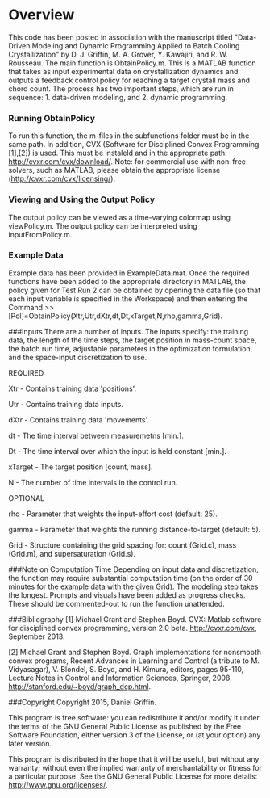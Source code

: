 # Overview
This code has been posted in association with the manuscript titled "Data-Driven Modeling and Dynamic Programming Applied to Batch Cooling Crystallization" by D. J. Griffin, M. A. Grover, Y. Kawajiri, and R. W. Rousseau. The main function is  ObtainPolicy.m. This is a MATLAB function that takes as input experimental data on crystallization dynamics and outputs a feedback control policy for reaching a target crystall mass and chord count. The process has two important steps, which are run in sequence: 1. data-driven modeling, and 2. dynamic programming. 

### Running ObtainPolicy
To run this function, the m-files in the subfunctions folder must be in the same path. In addition, CVX (Software for Disciplined Convex Programming [1],[2]) is used. This must be instaleld and in the appropriate path: http://cvxr.com/cvx/download/.  Note: for commercial use with non-free solvers, such as MATLAB, please obtain the appropriate license (http://cvxr.com/cvx/licensing/).

### Viewing and Using the Output Policy
The output policy can be viewed as a time-varying colormap using viewPolicy.m. The output policy can be interpreted using inputFromPolicy.m. 

### Example Data
Example data has been provided in ExampleData.mat. Once the required functions have been added to the appropriate directory in MATLAB, the policy given for Test Run 2 can be obtained by opening the data file (so that each input variable is specified in the Workspace) and then entering the Command >> [Pol]=ObtainPolicy(Xtr,Utr,dXtr,dt,Dt,xTarget,N,rho,gamma,Grid).

###Inputs
There are a number of inputs. The inputs specify: the training data, the length of the time steps, the target position in mass-count space, the batch run time, adjustable parameters in the optimization formulation, and the space-input discretization to use.
   
REQUIRED

  Xtr     - Contains training data 'positions'.
  
  Utr     - Contains training data inputs.
  
  dXtr    - Contains training data 'movements'. 
  
  dt      - The time interval between measuremetns [min.].
  
  Dt      - The time interval over which the input is held constant [min.].
  
  xTarget - The target position [count, mass].
  
  N       - The number of time intervals in the control run.

OPTIONAL

  rho     - Parameter that weights the input-effort cost (default: 25).
  
  gamma 	- Parameter that weights the running distance-to-target (default: 5).
  
  Grid    - Structure containing the grid spacing for: count (Grid.c), mass (Grid.m), and supersaturation (Grid.s).
 
###Note on Computation Time
Depending on input data and discretization, the function may require substantial computation time (on the order of 30 minutes for the example data with the given Grid). The modeling step takes the longest. Prompts and visuals have been added as progress checks. These should be commented-out to run the function unattended.

###Bibliography
[1] Michael Grant and Stephen Boyd. CVX: Matlab software for disciplined convex programming, version 2.0 beta. http://cvxr.com/cvx, September 2013.

[2] Michael Grant and Stephen Boyd. Graph implementations for nonsmooth convex programs, Recent Advances in Learning and Control (a tribute to M. Vidyasagar), V. Blondel, S. Boyd, and H. Kimura, editors, pages 95-110, Lecture Notes in Control and Information Sciences, Springer, 2008. http://stanford.edu/~boyd/graph_dcp.html.

###Copyright
Copyright 2015, Daniel Griffin.

This program is free software: you can redistribute it and/or modify it under the terms of the GNU General Public License as published by the Free Software Foundation, either version 3 of the License, or (at your option) any later version.

This program is distributed in the hope that it will be useful, but without any warranty; without even the implied warranty of merchantability or fitness for a particular purpose. See the GNU General Public License for more details: <http://www.gnu.org/licenses/>.

